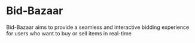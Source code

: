 # Bid-Bazaar
Bid-Bazaar aims to provide a seamless and interactive bidding experience for users who want to buy or sell items in real-time
